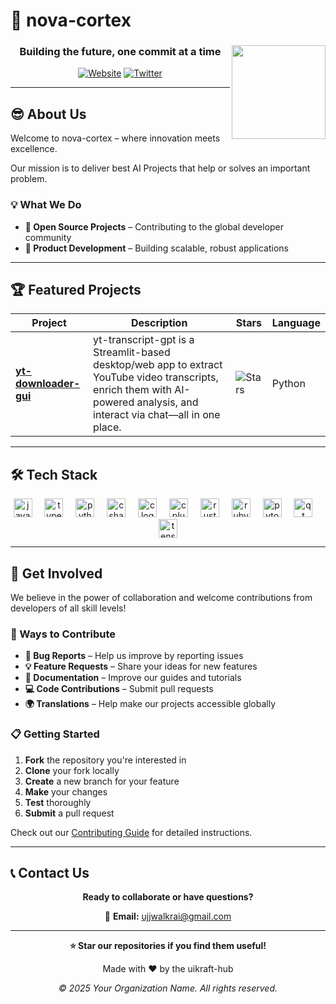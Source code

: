 # 🚀 nova-cortex

<div align="center">

<img align="right" height="150" src="https://i.pinimg.com/originals/1e/53/69/1e53695f3e291ef561476285aac51784.gif"  />

### Building the future, one commit at a time

[![Website](https://img.shields.io/badge/🌐_Website-Visit-blue?style=for-the-badge)]()
[![Twitter](https://img.shields.io/badge/Twitter-Follow-1DA1F2?style=for-the-badge&logo=twitter)]()

</div>

---

## 😎 About Us

Welcome to nova-cortex – where innovation meets excellence.

Our mission is to deliver best AI Projects that help or solves an important problem.

### 💡 What We Do

- **🔧 Open Source Projects** – Contributing to the global developer community
- **🚀 Product Development** – Building scalable, robust applications

---

## 🏆 Featured Projects

<div align="center">

| Project | Description | Stars | Language |
|---------|-------------|-------|----------|
| [**yt-downloader-gui**](https://github.com/nova-cortex/yt-transcript-gpt) | yt-transcript-gpt is a Streamlit-based desktop/web app to extract YouTube video transcripts, enrich them with AI-powered analysis, and interact via chat—all in one place. | ![Stars](https://img.shields.io/github/stars/nova-cortex/yt-transcript-gpt?style=flat-square) | Python |

</div>

---

## 🛠️ Tech Stack

<div align="center">
  <img src="https://cdn.jsdelivr.net/gh/devicons/devicon/icons/javascript/javascript-original.svg" height="30" alt="javascript logo"  />
  <img width="12" />
  <img src="https://cdn.jsdelivr.net/gh/devicons/devicon/icons/typescript/typescript-original.svg" height="30" alt="typescript logo"  />
  <img width="12" />
  <img src="https://cdn.jsdelivr.net/gh/devicons/devicon/icons/python/python-original.svg" height="30" alt="python logo"  />
  <img width="12" />
  <img src="https://cdn.jsdelivr.net/gh/devicons/devicon/icons/csharp/csharp-original.svg" height="30" alt="csharp logo"  />
  <img width="12" />
  <img src="https://cdn.jsdelivr.net/gh/devicons/devicon/icons/c/c-original.svg" height="30" alt="c logo"  />
  <img width="12" />
  <img src="https://cdn.jsdelivr.net/gh/devicons/devicon/icons/cplusplus/cplusplus-original.svg" height="30" alt="cplusplus logo"  />
  <img width="12" />
  <img src="https://skillicons.dev/icons?i=rust" height="30" alt="rust logo"  />
  <img width="12" />
  <img src="https://skillicons.dev/icons?i=ruby" height="30" alt="ruby logo"  />
  <img width="12" />
  <img src="https://cdn.simpleicons.org/pytorch/EE4C2C" height="30" alt="pytorch logo"  />
  <img width="12" />
  <img src="https://cdn.simpleicons.org/qt/41CD52" height="30" alt="qt logo"  />
  <img width="12" />
  <img src="https://cdn.simpleicons.org/tensorflow/FF6F00" height="30" alt="tensorflow logo"  />
</div>

---

## 🤝 Get Involved

We believe in the power of collaboration and welcome contributions from developers of all skill levels!

### 🎯 Ways to Contribute

- **🐛 Bug Reports** – Help us improve by reporting issues
- **💡 Feature Requests** – Share your ideas for new features
- **📝 Documentation** – Improve our guides and tutorials
- **💻 Code Contributions** – Submit pull requests
- **🌍 Translations** – Help make our projects accessible globally

### 📋 Getting Started

1. **Fork** the repository you're interested in
2. **Clone** your fork locally
3. **Create** a new branch for your feature
4. **Make** your changes
5. **Test** thoroughly
6. **Submit** a pull request

Check out our [Contributing Guide](CONTRIBUTING.md) for detailed instructions.

---

## 📞 Contact Us

<div align="center">

**Ready to collaborate or have questions?**

📧 **Email:** ujjwalkrai@gmail.com

</div>

---

<div align="center">

**⭐ Star our repositories if you find them useful!**

Made with ❤️ by the uikraft-hub

*© 2025 Your Organization Name. All rights reserved.*

</div>

